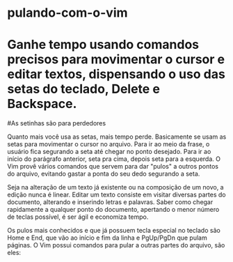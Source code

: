 # pulando-com-o-vim
Ganhe tempo usando comandos precisos para movimentar o cursor e editar textos, dispensando o uso das setas do teclado, Delete e Backspace.
==============================================================================================================================================
#As setinhas são para perdedores

Quanto mais você usa as setas, mais tempo perde. Basicamente se usam as setas para movimentar o cursor no arquivo. Para ir ao meio da frase, o usuário fica segurando a seta até chegar no ponto desejado. Para ir ao início do parágrafo anterior, seta pra cima, depois seta para a esquerda. O Vim provê vários comandos que servem para dar "pulos" a outros pontos do arquivo, evitando gastar a ponta do seu dedo segurando a seta.

Seja na alteração de um texto já existente ou na composição de um novo, a edição nunca é linear. Editar um texto consiste em visitar diversas partes do documento, alterando e inserindo letras e palavras. Saber como chegar rapidamente a qualquer ponto do documento, apertando o menor número de teclas possível, é ser ágil e economiza tempo.

Os pulos mais conhecidos e que já possuem tecla especial no teclado são Home e End, que vão ao início e fim da linha e PgUp/PgDn que pulam páginas. O Vim possui comandos para pular a outras partes do arquivo, são eles:

